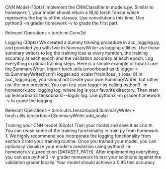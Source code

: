 CNN Model (10pts)
Implement the CNNClassifier in models.py. Similar to homework 1, your 
model should return a (B,6) torch.Tensor which represents the logits of 
the classes. Use convolutions this time. Use python3 -m grader 
homework -v to grade the first part.

Relevant Operations
• torch.nn.Conv2d


Logging (30pts)
We created a dummy training procedure in acc_logging.py, and provided 
you with two tb.SummaryWriter as logging utilities. Use those summary 
writers to log the training loss at every iteration, the training accuracy at each 
epoch and the validation accuracy at each epoch. Log everything in global 
training steps. Here is a simple example of how to use the SummaryWriter.
import torch.utils.tensorboard as tb
logger = tb.SummaryWriter('cnn')
logger.add_scalar('train/loss', t_loss, 0)
In acc_logging.py, you should not create your own SummaryWriter, but 
rather use the one provided. You can test your logger by calling python3 -m 
homework.acc_logging log, where log is your favorite directory. Then 
start up tensorboard: tensoboard --logdir log. 
Use python3 -m grader homework -v to grade the logging.

Relevant Operations
• torch.utils.tensorboard.SummaryWriter
• torch.utils.tensorboard.SummaryWriter.add_scalar


Training your CNN model (60pts)
Train your model and save it as cnn.th. You can reuse some of the training 
functionality in train.py from homework 1. We highly recommend you 
incorporate the logging functionality from section 2 into your training routine. 
Once you trained your model, you can optionally visualize your model's 
prediction using python3 -m homework.viz_prediction 
[DATASET_PATH].
After implementing everything, you can use python3 -m grader 
homework to test your solutions against the validation grader locally. Your 
model should achieve a 0.85 test accuracy
